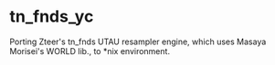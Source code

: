 # tn_fnds_yc
Porting Zteer's tn_fnds UTAU resampler engine, which uses Masaya Morisei's WORLD lib., to *nix environment.

